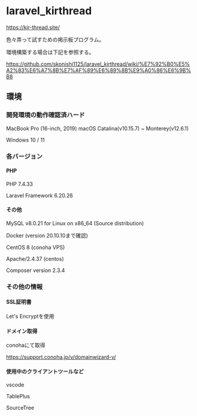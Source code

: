 # laravel_kirthread
https://kir-thread.site/

色々弄って試すための掲示板プログラム。

環境構築する場合は下記を参照する。

https://github.com/skonishi1125/laravel_kirthread/wiki/%E7%92%B0%E5%A2%83%E6%A7%8B%E7%AF%89%E6%89%8B%E9%A0%86%E6%9B%B8


## 環境
### 開発環境の動作確認済ハード
MacBook Pro (16-inch, 2019) macOS Catalina(v10.15.7) ~ Monterey(v12.6.1)

Windows 10 / 11


### 各バージョン
#### PHP
PHP 7.4.33

Laravel Framework 6.20.26

#### その他
MySQL v8.0.21 for Linux on x86_64 (Source distribution)    

Docker (version 20.10.10まで確認)

CentOS 8 (conoha VPS)

Apache/2.4.37 (centos)

Composer version 2.3.4


### その他の情報
#### SSL証明書
Let's Encryptを使用

#### ドメイン取得
conohaにて取得

https://support.conoha.jp/v/domainwizard-v/

#### 使用中のクライアントツールなど
vscode

TablePlus

SourceTree





